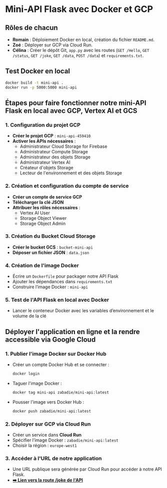
# Mini-API Flask avec Docker et GCP

## Rôles de chacun

- **Romain** : Déploiement Docker en local, création du fichier `README.md`.
- **Zoé** : Déployer sur GCP via Cloud Run.
- **Célina** : Créer le dépôt Git, `app.py` avec les routes (`GET /Hello`, `GET /status`, `GET /joke`, `GET /data`, `POST /data`) et `requirements.txt`.

## Test Docker en local

```bash
docker build -t mini-api .
docker run -p 5000:5000 mini-api
```

## Étapes pour faire fonctionner notre mini-API Flask en local avec GCP, Vertex AI et GCS

### 1. Configuration du projet GCP

- **Créer le projet GCP** : `mini-api-459410`
- **Activer les APIs nécessaires** :
  - Administrateur Cloud Storage for Firebase
  - Administrateur Compute Storage
  - Administrateur des objets Storage
  - Administrateur Vertex AI
  - Créateur d'objets Storage
  - Lecteur de l'environnement et des objets Storage

### 2. Création et configuration du compte de service

- **Créer un compte de service GCP**
- **Télécharger la clé JSON**
- **Attribuer les rôles nécessaires** :
  - Vertex AI User
  - Storage Object Viewer
  - Storage Object Admin

### 3. Création du Bucket Cloud Storage

- **Créer le bucket GCS** : `bucket-mini-api`
- **Déposer un fichier JSON** : `data.json`

### 4. Création de l'image Docker

- Écrire un `Dockerfile` pour packager notre API Flask
- Ajouter les dépendances dans `requirements.txt`
- Construire l’image Docker : `mini-api`

### 5. Test de l'API Flask en local avec Docker

- Lancer le conteneur Docker avec les variables d’environnement et le volume de la clé

## Déployer l'application en ligne et la rendre accessible via Google Cloud

### 1. Publier l'image Docker sur Docker Hub

- Créer un compte Docker Hub et se connecter :
  ```bash
  docker login
  ```

- Taguer l'image Docker :
  ```bash
  docker tag mini-api zabadie/mini-api:latest
  ```

- Pousser l'image vers Docker Hub :
  ```bash
  docker push zabadie/mini-api:latest
  ```

### 2. Déployer sur GCP via Cloud Run

- Créer un service dans **Cloud Run**
- Spécifier l’image Docker : `zabadie/mini-api:latest`
- Choisir la région : `europe-west1`

### 3. Accéder à l'URL de notre application

- Une URL publique sera générée par Cloud Run pour accéder à notre API Flask.
- **[➡️ Lien vers la route /joke de l'API](https://mini-api-981015328293.europe-west1.run.app/joke)**







